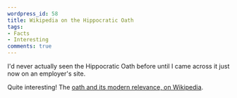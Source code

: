 ```yaml
---
wordpress_id: 58
title: Wikipedia on the Hippocratic Oath
tags:
- Facts
- Interesting
comments: true
---
```

I'd never actually seen the Hippocratic Oath before until I came across it just now on an employer's site.

Quite interesting! The <a href="http://en.wikipedia.org/wiki/Hippocratic_oath">oath and its modern relevance, on Wikipedia</a>.
